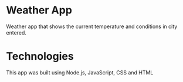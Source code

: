 # Weather App
Weather app that shows the current temperature and conditions in city entered.

# Technologies
This app was built using Node.js, JavaScript, CSS and HTML
